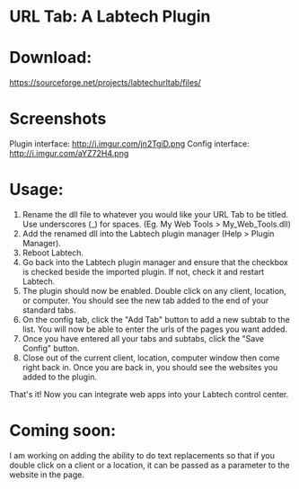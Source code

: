 URL Tab: A Labtech Plugin
===========

Download:
===========
https://sourceforge.net/projects/labtechurltab/files/

Screenshots
===========
Plugin interface: http://i.imgur.com/jn2TgiD.png
Config interface: http://i.imgur.com/aYZ72H4.png

Usage:
===========
1. Rename the dll file to whatever you would like your URL Tab to be titled. Use underscores (_) for spaces. (Eg. My Web Tools > My_Web_Tools.dll)
2. Add the renamed dll into the Labtech plugin manager (Help > Plugin Manager).
3. Reboot Labtech.
4. Go back into the Labtech plugin manager and ensure that the checkbox is checked beside the imported plugin. If not, check it and restart Labtech.
5. The plugin should now be enabled. Double click on any client, location, or computer. You should see the new tab added to the end of your standard tabs.
6. On the config tab, click the "Add Tab" button to add a new subtab to the list. You will now be able to enter the urls of the pages you want added.
7. Once you have entered all your tabs and subtabs, click the "Save Config" button.
8. Close out of the current client, location, computer window then come right back in. Once you are back in, you should see the websites you added to the plugin.

That's it! Now you can integrate web apps into your Labtech control center. 

Coming soon:
===========
I am working on adding the ability to do text replacements so that if you double click on a client or a location, it can be passed as a parameter to the website in the page.